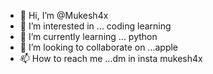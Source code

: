 - 👋 Hi, I’m @Mukesh4x
- 👀 I’m interested in ... coding learning
- 🌱 I’m currently learning ... python
- 💞️ I’m looking to collaborate on ...apple
- 📫 How to reach me ...dm in insta mukesh4x

<!---
Mukesh4x/Mukesh4x is a ✨ special ✨ repository because its `README.md` (this file) appears on your GitHub profile.
You can click the Preview link to take a look at your changes.
--->
